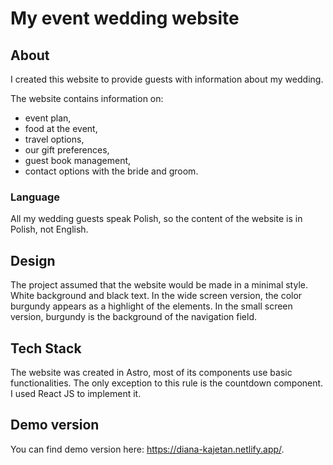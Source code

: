 # My event wedding website

## About

I created this website to provide guests with information about my wedding. 

The website contains information on:

- event plan,
- food at the event,
- travel options,
- our gift preferences,
- guest book management,
- contact options with the bride and groom.

### Language
All my wedding guests speak Polish, so the content of the website is in Polish, not English.

## Design 

The project assumed that the website would be made in a minimal style. White background and black text. In the wide screen version, the color burgundy appears as a highlight of the elements. In the small screen version, burgundy is the background of the navigation field.

## Tech Stack

The website was created in Astro, most of its components use basic functionalities. The only exception to this rule is the countdown component. I used React JS to implement it.

## Demo version
You can find demo version here: https://diana-kajetan.netlify.app/. 
